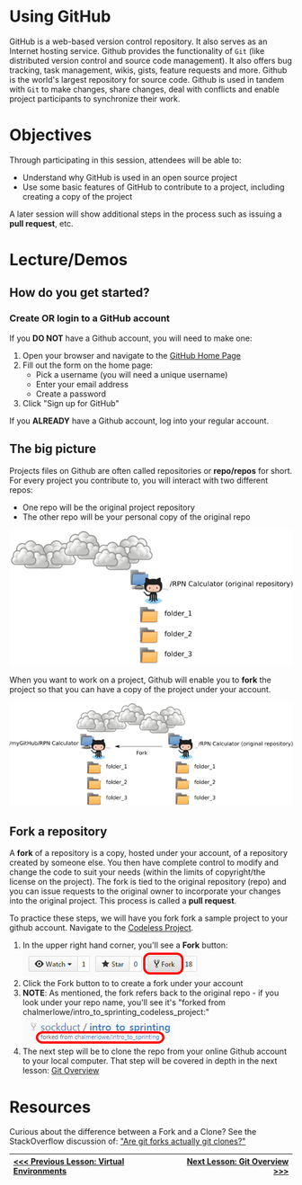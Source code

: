 # Using GitHub

GitHub is a web-based version control repository. It also serves as an Internet hosting service. Github provides the functionality of `Git` (like distributed version control and source code management). It also offers bug tracking, task management, wikis, gists, feature requests and more. Github is the world's largest repository for source code. Github is used in tandem with `Git` to make changes, share changes, deal with conflicts and enable project participants to synchronize their work.

# Objectives
Through participating in this session, attendees will be able to:

* Understand why GitHub is used in an open source project
* Use some basic features of GitHub to contribute to a project, including creating a copy of the project

A later session will show additional steps in the process such as issuing a **pull request**, etc.


# Lecture/Demos

## How do you get started?

### Create OR login to a GitHub account

If you **DO NOT** have a Github account, you will need to make one:

1. Open your browser and navigate to the [GitHub Home Page](https://github.com/)
2. Fill out the form on the home page:
   * Pick a username (you will need a unique username)
   * Enter your email address
   * Create a password   
3. Click "Sign up for GitHub"

If you **ALREADY** have a Github account, log into your regular account.

## The big picture

Projects files on Github are often called repositories or **repo/repos** for short. For every project you contribute to, you will interact with two different repos:

* One repo will be the original project repository
* The other repo will be your personal copy of the original repo

![Remote Repo](images/github_part_1_remote.png)

When you want to work on a project, Github will enable you to **fork** the project so that you can have a copy of the project under your account.

![Personal Repo](images/github_part_1_personal.png)

## Fork a repository

A **fork** of a repository is a copy, hosted under your account, of a repository created by someone else. You then have complete control to modify and change the code to suit your needs (within the limits of copyright/the license on the project). The fork is tied to the original repository (repo) and you can issue requests to the original owner to incorporate your changes into the original project. This process is called a **pull request**.

To practice these steps, we will have you fork fork a sample project to your github account. Navigate to the [Codeless Project](https://github.com/chalmerlowe/intro_to_sprinting_codeless_project/).

1. In the upper right hand corner, you'll see a **Fork** button:<br>
![Fork a Repo Button](images/fork-repo-icon.png)
2. Click the Fork button to to create a fork under your account
3. **NOTE**:  As mentioned, the fork refers back to the original repo - if you look under your repo name, you'll see it's "forked from chalmerlowe/intro\_to\_sprinting\_codeless\_project:"<br>
![Fork link to original repo](images/fork-repo-link.png)
4. The next step will be to clone the repo from your online Github account to your local computer. That step will be covered in depth in the next lesson: [Git Overview](./lesson_05_git_overview.md)

# Resources

Curious about the difference between a Fork and a Clone? See the StackOverflow discussion of: ["Are git forks actually git clones?"](http://stackoverflow.com/questions/6286571/are-git-forks-actually-git-clones)


|[<<< Previous Lesson: Virtual Environments](./lesson_03_venv_overview.md)|[Next Lesson: Git Overview >>>](./lesson_05_git_overview.md)|
|:--|--:|
